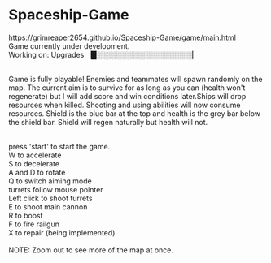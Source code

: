 # Spaceship-Game

https://grimreaper2654.github.io/Spaceship-Game/game/main.html <br>
Game currently under development. <br> Working on: Upgrades ▕█░░░░░░░░░░░░░░░░░░░▏<br><br>

Game is fully playable! Enemies and teammates will spawn randomly on the map. The current aim is to survive for as long as you can (health won't regenerate) but I will add score and win conditions later.Ships will drop resources when killed. Shooting and using abilities will now consume resources. Shield is the blue bar at the top and health is the grey bar below the shield bar. Shield will regen naturally but health will not. <br><br>

press 'start' to start the game.<br>
W to accelerate<br>
S to decelerate<br>
A and D to rotate<br>
Q to switch aiming mode<br>
turrets follow mouse pointer <br>
Left click to shoot turrets <br>
E to shoot main cannon<br>
R to boost <br>
F to fire railgun <br>
X to repair (being implemented)<br><br>
NOTE: Zoom out to see more of the map at once.
